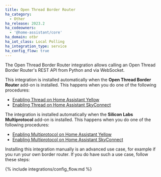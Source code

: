 ```yaml
---
title: Open Thread Border Router
ha_category:
  - Other
ha_release: 2023.2
ha_codeowners:
  - '@home-assistant/core'
ha_domain: otbr
ha_iot_class: Local Polling
ha_integration_type: service
ha_config_flow: true
---
```


The Open Thread Border Router integration allows calling an Open Thread Border Router's REST API from Python and via WebSocket.

This integration is installed automatically when the **Open Thread Border Router** add-on is installed. This happens when you do one of the following procedures:

- [Enabling Thread on Home Assistant Yellow](https://yellow.home-assistant.io/procedures/enable-thread/)
- [Enabling Thread on Home Assistant SkyConnect](https://skyconnect.home-assistant.io/procedures/enable-thread/)

The integration is installed automatically when the **Silicon Labs Multiprotocol** add-on is installed. This happens when you do one of the following procedures:

- [Enabling Multiprotocol on Home Assistant Yellow](https://yellow.home-assistant.io/guides/enable-multiprotocol/)
- [Enabling Multiprotocol on Home Assistant SkyConnect](https://skyconnect.home-assistant.io/procedures/enable-multiprotocol/)

Installing this integration manually is an advanced use case, for example if you run your own border router. If you do have such a use case, follow these steps:

{% include integrations/config_flow.md %}
